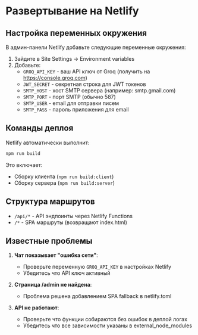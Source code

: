 # Развертывание на Netlify

## Настройка переменных окружения

В админ-панели Netlify добавьте следующие переменные окружения:

1. Зайдите в Site Settings → Environment variables
2. Добавьте:
   - `GROQ_API_KEY` - ваш API ключ от Groq (получить на https://console.groq.com)
   - `JWT_SECRET` - секретная строка для JWT токенов
   - `SMTP_HOST` - хост SMTP сервера (например: smtp.gmail.com)
   - `SMTP_PORT` - порт SMTP (обычно 587)
   - `SMTP_USER` - email для отправки писем
   - `SMTP_PASS` - пароль приложения для email

## Команды деплоя

Netlify автоматически выполнит:
```bash
npm run build
```

Это включает:
- Сборку клиента (`npm run build:client`)
- Сборку сервера (`npm run build:server`)

## Структура маршрутов

- `/api/*` - API эндпоинты через Netlify Functions
- `/*` - SPA маршруты (возвращают index.html)

## Известные проблемы

1. **Чат показывает "ошибка сети"**: 
   - Проверьте переменную `GROQ_API_KEY` в настройках Netlify
   - Убедитесь что API ключ активный

2. **Страница /admin не найдена**:
   - Проблема решена добавлением SPA fallback в netlify.toml

3. **API не работают**:
   - Проверьте что функции собираются без ошибок в деплой логах
   - Убедитесь что все зависимости указаны в external_node_modules
